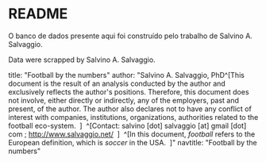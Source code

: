 # README

O banco de dados presente aqui foi construído pelo trabalho de Salvino A. Salvaggio.

Data were scrapped by Salvino A. Salvaggio.

title: "Football by the numbers"
author: "Salvino A. Salvaggio, PhD^[This document is the result of an analysis conducted by the author and exclusively reflects the author's positions. Therefore, this document does not involve, either directly or indirectly, any of the employers, past and present, of the author. The author also declares not to have any conflict of interest with companies, institutions, organizations, authorities related to the football eco-system. &nbsp;] &nbsp;^[Contact: salvino [dot] salvaggio [at] gmail [dot] com ; http://www.salvaggio.net/ &nbsp;] &nbsp;^[In this document, *football* refers to the European definition, which is *soccer* in the USA. &nbsp;]"
navtitle: "Football by the numbers"

